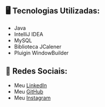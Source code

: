 <h2>🖥️ Tecnologias Utilizadas:</h2>

  <ul>
      <li>Java</li>
      <li>IntelliJ IDEA </li>
      <li>MySQL</li>
      <li>Biblioteca JCalener</li>
      <li>Pluigin WindowBuilder</li>
   </ul>

 ## :iphone: Redes Sociais:
* Meu [LinkedIn](https://www.linkedin.com/in/thalison-moreira)
* Meu [GitHub](https://github.com/thalisonsilva)
* Meu [Instagram](https://www.instagram.com/thalison.dev/)

